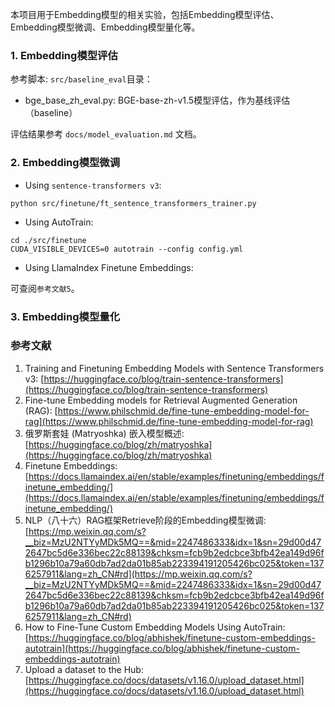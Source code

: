 本项目用于Embedding模型的相关实验，包括Embedding模型评估、Embedding模型微调、Embedding模型量化等。

### 1. Embedding模型评估

参考脚本: `src/baseline_eval`目录：

- bge_base_zh_eval.py: BGE-base-zh-v1.5模型评估，作为基线评估（baseline）

评估结果参考 `docs/model_evaluation.md` 文档。


### 2. Embedding模型微调

- Using `sentence-transformers v3`:

```commandline
python src/finetune/ft_sentence_transformers_trainer.py
```

- Using AutoTrain:

```commandline
cd ./src/finetune
CUDA_VISIBLE_DEVICES=0 autotrain --config config.yml
```

- Using LlamaIndex Finetune Embeddings:

可查阅`参考文献5`。

### 3. Embedding模型量化

### 参考文献

1. Training and Finetuning Embedding Models with Sentence Transformers v3: [https://huggingface.co/blog/train-sentence-transformers](https://huggingface.co/blog/train-sentence-transformers)
2. Fine-tune Embedding models for Retrieval Augmented Generation (RAG): [https://www.philschmid.de/fine-tune-embedding-model-for-rag](https://www.philschmid.de/fine-tune-embedding-model-for-rag)
3. 俄罗斯套娃 (Matryoshka) 嵌入模型概述: [https://huggingface.co/blog/zh/matryoshka](https://huggingface.co/blog/zh/matryoshka)
4. Finetune Embeddings: [https://docs.llamaindex.ai/en/stable/examples/finetuning/embeddings/finetune_embedding/](https://docs.llamaindex.ai/en/stable/examples/finetuning/embeddings/finetune_embedding/)
5. NLP（八十六）RAG框架Retrieve阶段的Embedding模型微调: [https://mp.weixin.qq.com/s?__biz=MzU2NTYyMDk5MQ==&mid=2247486333&idx=1&sn=29d00d472647bc5d6e336bec22c88139&chksm=fcb9b2edcbce3bfb42ea149d96fb1296b10a79a60db7ad2da01b85ab223394191205426bc025&token=1376257911&lang=zh_CN#rd](https://mp.weixin.qq.com/s?__biz=MzU2NTYyMDk5MQ==&mid=2247486333&idx=1&sn=29d00d472647bc5d6e336bec22c88139&chksm=fcb9b2edcbce3bfb42ea149d96fb1296b10a79a60db7ad2da01b85ab223394191205426bc025&token=1376257911&lang=zh_CN#rd)
6. How to Fine-Tune Custom Embedding Models Using AutoTrain: [https://huggingface.co/blog/abhishek/finetune-custom-embeddings-autotrain](https://huggingface.co/blog/abhishek/finetune-custom-embeddings-autotrain)
7. Upload a dataset to the Hub: [https://huggingface.co/docs/datasets/v1.16.0/upload_dataset.html](https://huggingface.co/docs/datasets/v1.16.0/upload_dataset.html)

